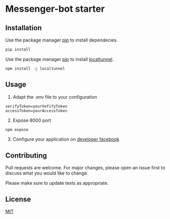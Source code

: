 # Messenger-bot starter


## Installation

Use the package manager [pip](https://pip.pypa.io/en/stable/) to install dependecies.

```bash
pip install 
```

Use the package manager [pip](https://pip.pypa.io/en/stable/) to install [localtunnel](https://localtunnel.me/).

```bash
npm install -g localtunnel
```
## Usage

1. Adapt the .env file to your configuration

```dotenv
verifyToken=yourVefifyToken
accessToken=yourAccessToken
```

2. Expose 8000 port 

```bash
npm expose
```

3. Configure your application on [developer facebook](https://developer.facebook.com/apps)
## Contributing
Pull requests are welcome. For major changes, please open an issue first to discuss what you would like to change.

Please make sure to update tests as appropriate.

## License
[MIT](https://choosealicense.com/licenses/mit/)